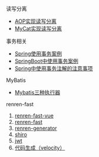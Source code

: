 读写分离

- [AOP实现读写分离](./multiple-data-sources/mybatis-master-slave)
- [MyCat实现读写分离](./multiple-data-sources/mycat-mybatis-master-slave)

事务相关

- [Spring使用事务案例](./transaction/annotation-ssm)
- [SpringBoot中使用事务案例](./transaction/boot)
- [Spring中使用事务注解的注意事项](./transaction/@Transactional)

MyBatis

- [Mybatis三种执行器](./mybatis/executor)

renren-fast

1. [renren-fast-vue](./renren-fast/renren-fast-vue)
2. [renren-fast](./renren-fast/renren-fast)
3. [renren-generator](./renren-fast/renren-generator)
4. [shiro](./renren-fast/shiro)
5. [jwt](./renren-fast/jwt)
6. [代码生成（velocity）](./renren-fast/velocity)

